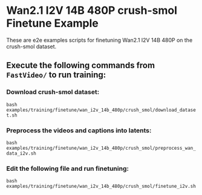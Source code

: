 # Wan2.1 I2V 14B 480P crush-smol Finetune Example
These are e2e examples scripts for finetuning Wan2.1 I2V 14B 480P on the crush-smol dataset.

## Execute the following commands from `FastVideo/` to run training:

### Download crush-smol dataset:

`bash examples/training/finetune/wan_i2v_14b_480p/crush_smol/download_dataset.sh`

### Preprocess the videos and captions into latents:

`bash examples/training/finetune/wan_i2v_14b_480p/crush_smol/preprocess_wan_data_i2v.sh`

### Edit the following file and run finetuning:

`bash examples/training/finetune/wan_i2v_14b_480p/crush_smol/finetune_i2v.sh`
